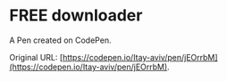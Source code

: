 # FREE downloader 

A Pen created on CodePen.

Original URL: [https://codepen.io/Itay-aviv/pen/jEOrrbM](https://codepen.io/Itay-aviv/pen/jEOrrbM).

